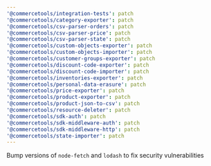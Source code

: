```yaml
---
'@commercetools/integration-tests': patch
'@commercetools/category-exporter': patch
'@commercetools/csv-parser-orders': patch
'@commercetools/csv-parser-price': patch
'@commercetools/csv-parser-state': patch
'@commercetools/custom-objects-exporter': patch
'@commercetools/custom-objects-importer': patch
'@commercetools/customer-groups-exporter': patch
'@commercetools/discount-code-exporter': patch
'@commercetools/discount-code-importer': patch
'@commercetools/inventories-exporter': patch
'@commercetools/personal-data-erasure': patch
'@commercetools/price-exporter': patch
'@commercetools/product-exporter': patch
'@commercetools/product-json-to-csv': patch
'@commercetools/resource-deleter': patch
'@commercetools/sdk-auth': patch
'@commercetools/sdk-middleware-auth': patch
'@commercetools/sdk-middleware-http': patch
'@commercetools/state-importer': patch
---
```


Bump versions of `node-fetch` and `lodash` to fix security vulnerabilities
